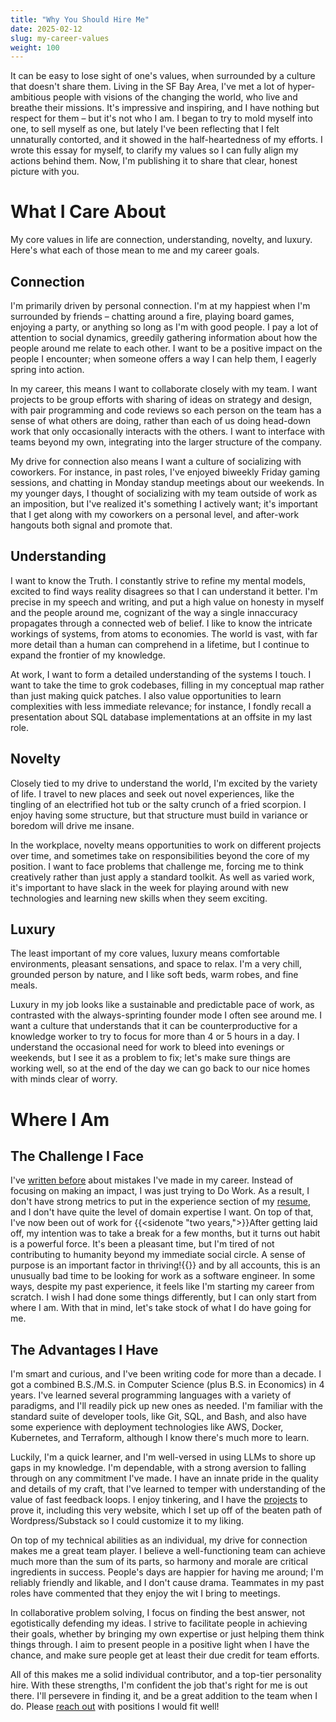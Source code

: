 ```yaml
---
title: "Why You Should Hire Me"
date: 2025-02-12
slug: my-career-values
weight: 100
---
```


It can be easy to lose sight of one's values, when surrounded by a culture that doesn't share them. Living in the SF Bay Area, I've met a lot of hyper-ambitious people with visions of the changing the world, who live and breathe their missions. It's impressive and inspiring, and I have nothing but respect for them – but it's not who I am. I began to try to mold myself into one, to sell myself as one, but lately I've been reflecting that I felt unnaturally contorted, and it showed in the half-heartedness of my efforts. I wrote this essay for myself, to clarify my values so I can fully align my actions behind them. Now, I'm publishing it to share that clear, honest picture with you.

# What I Care About

My core values in life are connection, understanding, novelty, and luxury. Here's what each of those mean to me and my career goals.

## Connection

I'm primarily driven by personal connection. I'm at my happiest when I'm surrounded by friends – chatting around a fire, playing board games, enjoying a party, or anything so long as I'm with good people. I pay a lot of attention to social dynamics, greedily gathering information about how the people around me relate to each other. I want to be a positive impact on the people I encounter; when someone offers a way I can help them, I eagerly spring into action. 

In my career, this means I want to collaborate closely with my team. I want projects to be group efforts with sharing of ideas on strategy and design, with pair programming and code reviews so each person on the team has a sense of what others are doing, rather than each of us doing head-down work that only occasionally interacts with the others. I want to interface with teams beyond my own, integrating into the larger structure of the company.

My drive for connection also means I want a culture of socializing with coworkers. For instance, in past roles, I've enjoyed biweekly Friday gaming sessions, and chatting in Monday standup meetings about our weekends. In my younger days, I thought of socializing with my team outside of work as an imposition, but I've realized it's something I actively want; it's important that I get along with my coworkers on a personal level, and after-work hangouts both signal and promote that.

## Understanding

I want to know the Truth. I constantly strive to refine my mental models, excited to find ways reality disagrees so that I can understand it better. I'm precise in my speech and writing, and put a high value on honesty in myself and the people around me, cognizant of the way a single innaccuracy propagates through a connected web of belief. I like to know the intricate workings of systems, from atoms to economies. The world is vast, with far more detail than a human can comprehend in a lifetime, but I continue to expand the frontier of my knowledge.

At work, I want to form a detailed understanding of the systems I touch. I want to take the time to grok codebases, filling in my conceptual map rather than just making quick patches. I also value opportunities to learn complexities with less immediate relevance; for instance, I fondly recall a presentation about SQL database implementations at an offsite in my last role.

## Novelty

Closely tied to my drive to understand the world, I'm excited by the variety of life. I travel to new places and seek out novel experiences, like the tingling of an electrified hot tub or the salty crunch of a fried scorpion. I enjoy having some structure, but that structure must build in variance or boredom will drive me insane.

In the workplace, novelty means opportunities to work on different projects over time, and sometimes take on responsibilities beyond the core of my position. I want to face problems that challenge me, forcing me to think creatively rather than just apply a standard toolkit. As well as varied work, it's important to have slack in the week for playing around with new technologies and learning new skills when they seem exciting.

## Luxury

The least important of my core values, luxury means comfortable environments, pleasant sensations, and space to relax. I'm a very chill, grounded person by nature, and I like soft beds, warm robes, and fine meals.

Luxury in my job looks like a sustainable and predictable pace of work, as contrasted with the always-sprinting founder mode I often see around me. I want a culture that understands that it can be counterproductive for a knowledge worker to try to focus for more than 4 or 5 hours in a day. I understand the occasional need for work to bleed into evenings or weekends, but I see it as a problem to fix; let's make sure things are working well, so at the end of the day we can go back to our nice homes with minds clear of worry.

# Where I Am

## The Challenge I Face

I've [written before](/posts/school-mindset) about mistakes I've made in my career. Instead of focusing on making an impact, I was just trying to Do Work. As a result, I don't have strong metrics to put in the experience section of my [resume](/resume), and I don't have quite the level of domain expertise I want. On top of that, I've now been out of work for {{<sidenote "two years,">}}After getting laid off, my intention was to take a break for a few months, but it turns out habit is a powerful force. It's been a pleasant time, but I'm tired of not contributing to humanity beyond my immediate social circle. A sense of purpose is an important factor in thriving!{{</sidenote>}} and by all accounts, this is an unusually bad time to be looking for work as a software engineer. In some ways, despite my past experience, it feels like I'm starting my career from scratch. I wish I had done some things differently, but I can only start from where I am. With that in mind, let's take stock of what I do have going for me.

## The Advantages I Have

I'm smart and curious, and I've been writing code for more than a decade. I got a combined B.S./M.S. in Computer Science (plus B.S. in Economics) in 4 years. I've learned several programming languages with a variety of paradigms, and I'll readily pick up new ones as needed. I'm familiar with the standard suite of developer tools, like Git, SQL, and Bash, and also have some experience with deployment technologies like AWS, Docker, Kubernetes, and Terraform, although I know there's much more to learn.

Luckily, I'm a quick learner, and I'm well-versed in using LLMs to shore up gaps in my knowledge. I'm dependable, with a strong aversion to falling through on any commitment I've made. I have an innate pride in the quality and details of my craft, that I've learned to temper with understanding of the value of fast feedback loops. I enjoy tinkering, and I have the [projects](/projects) to prove it, including this very website, which I set up off of the beaten path of Wordpress/Substack so I could customize it to my liking.

On top of my technical abilities as an individual, my drive for connection makes me a great team player. I believe a well-functioning team can achieve much more than the sum of its parts, so harmony and morale are critical ingredients in success. People's days are happier for having me around; I'm reliably friendly and likable, and I don't cause drama. Teammates in my past roles have commented that they enjoy the wit I bring to meetings.

In collaborative problem solving, I focus on finding the best answer, not egotistically defending my ideas. I strive to facilitate people in achieving their goals, whether by bringing my own expertise or just helping them think things through. I aim to present people in a positive light when I have the chance, and make sure people get at least their due credit for team efforts.

All of this makes me a solid individual contributor, and a top-tier personality hire. With these strengths, I'm confident the job that's right for me is out there. I'll persevere in finding it, and be a great addition to the team when I do. Please [reach out](/contact) with positions I would fit well!